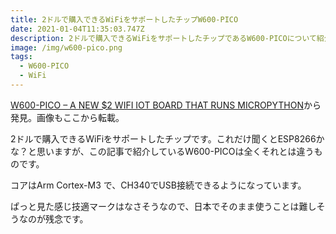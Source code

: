 ```yaml
---
title: 2ドルで購入できるWiFiをサポートしたチップW600-PICO
date: 2021-01-04T11:35:03.747Z
description: 2ドルで購入できるWiFiをサポートしたチップであるW600-PICOについて紹介します。
image: /img/w600-pico.png
tags:
  - W600-PICO
  - WiFi
---
```

[W600-PICO – A NEW $2 WIFI IOT BOARD THAT RUNS MICROPYTHON](https://www.electronics-lab.com/w600-pico-new-2-wifi-iot-board-runs-micropython/)から発見。画像もここから転載。

2ドルで購入できるWiFiをサポートしたチップです。これだけ聞くとESP8266かな？と思いますが、この記事で紹介しているW600-PICOは全くそれとは違うものです。

コアはArm Cortex-M3 で、CH340でUSB接続できるようになっています。

ぱっと見た感じ技適マークはなさそうなので、日本でそのまま使うことは難しそうなのが残念です。
